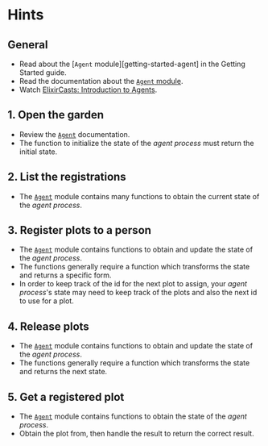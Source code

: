 # Hints

## General

- Read about the [`Agent` module][getting-started-agent] in the Getting Started guide.
- Read the documentation about the [`Agent` module][elixir-doc-agent].
- Watch [ElixirCasts: Introduction to Agents][elixircasts-agent].

## 1. Open the garden

- Review the [`Agent`][elixir-doc-agent] documentation.
- The function to initialize the state of the _agent process_ must return the initial state.

## 2. List the registrations

- The [`Agent`][elixir-doc-agent] module contains many functions to obtain the current state of the _agent process_.

## 3. Register plots to a person

- The [`Agent`][elixir-doc-agent] module contains functions to obtain and update the state of the _agent process_.
- The functions generally require a function which transforms the state and returns a specific form.
- In order to keep track of the id for the next plot to assign, your _agent process_'s state may need to keep track of the plots and also the next id to use for a plot.

## 4. Release plots

- The [`Agent`][elixir-doc-agent] module contains functions to obtain and update the state of the _agent process_.
- The functions generally require a function which transforms the state and returns the next state.

## 5. Get a registered plot

- The [`Agent`][elixir-doc-agent] module contains functions to obtain the state of the _agent process_.
- Obtain the plot from, then handle the result to return the correct result.

[elixircasts-agent]: https://elixircasts.io/intro-to-agents
[elixir-doc-agent]: https://hexdocs.pm/elixir/Agent.html
[getting-started-structs]: https://elixir-lang.org/getting-started/structs.html
[getting-started-elixir]: https://elixir-lang.org/getting-started/mix-otp/agent.html
